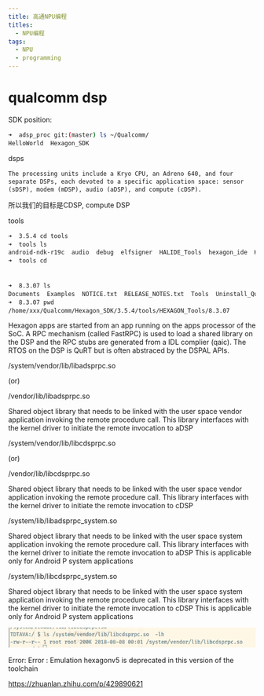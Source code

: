 ```yaml
---
title: 高通NPU编程
titles:
  - NPU编程
tags:
  - NPU
  - programming
---
```


# qualcomm dsp

SDK position:
```bash
➜  adsp_proc git:(master) ls ~/Qualcomm/
HelloWorld  Hexagon_SDK

```

dsps

    The processing units include a Kryo CPU, an Adreno 640, and four separate DSPs, each devoted to a specific application space: sensor (sDSP), modem (mDSP), audio (aDSP), and compute (cDSP).

所以我们的目标是CDSP, compute DSP


tools

```bash
➜  3.5.4 cd tools
➜  tools ls
android-ndk-r19c  audio  debug  elfsigner  HALIDE_Tools  hexagon_ide  HEXAGON_Tools  Installer_logs  libusb  python_venv  qaic  utils
➜  tools cd


➜  8.3.07 ls
Documents  Examples  NOTICE.txt  RELEASE_NOTES.txt  Tools  Uninstall_Qualcomm_Hexagon_LLVM_Tools
➜  8.3.07 pwd
/home/xxx/Qualcomm/Hexagon_SDK/3.5.4/tools/HEXAGON_Tools/8.3.07

```


Hexagon apps are started from an app running on the apps processor
of the SoC. A RPC mechanism (called FastRPC) is used to load a shared library
on the DSP and the RPC stubs are generated from a IDL complier (qaic). The
RTOS on the DSP is QuRT but is often abstraced by the DSPAL APIs.

/system/vendor/lib/libadsprpc.so

(or)

/vendor/lib/libadsprpc.so

Shared object library that needs to be linked with the user space vendor application invoking the remote procedure call. This library interfaces with the kernel driver to initiate the remote invocation to aDSP

/system/vendor/lib/libcdsprpc.so

(or)

/vendor/lib/libcdsprpc.so

Shared object library that needs to be linked with the user space vendor application invoking the remote procedure call. This library interfaces with the kernel driver to initiate the remote invocation to cDSP

/system/lib/libadsprpc_system.so

Shared object library that needs to be linked with the user space system application invoking the remote procedure call. This library interfaces with the kernel driver to initiate the remote invocation to aDSP This is applicable only for Android P system applications

/system/lib/libcdsprpc_system.so

Shared object library that needs to be linked with the user space system application invoking the remote procedure call. This library interfaces with the kernel driver to initiate the remote invocation to cDSP This is applicable only for Android P system applications


![img.png](assets/img.png)

Error: Error : Emulation hexagonv5 is deprecated in this version of the toolchain


https://zhuanlan.zhihu.com/p/429890621